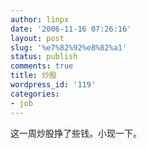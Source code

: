 ```yaml
---
author: linpx
date: '2006-11-16 07:26:16'
layout: post
slug: '%e7%82%92%e8%82%a1'
status: publish
comments: true
title: 炒股
wordpress_id: '119'
categories:
- job
---
```


这一周炒股挣了些钱。小现一下。

